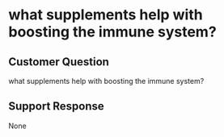 # what supplements help with boosting the immune system?

## Customer Question

what supplements help with boosting the immune system?

## Support Response

None
